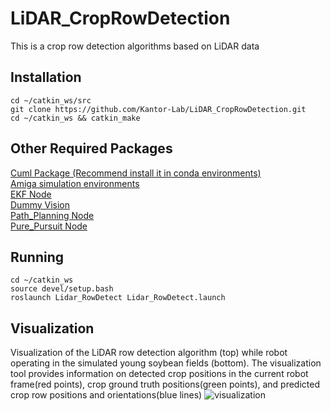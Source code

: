 # LiDAR_CropRowDetection
This is a crop row detection algorithms based on LiDAR data
## Installation
```
cd ~/catkin_ws/src
git clone https://github.com/Kantor-Lab/LiDAR_CropRowDetection.git
cd ~/catkin_ws && catkin_make
```
## Other Required Packages
[Cuml Package (Recommend install it in conda environments)](https://docs.rapids.ai/install)  
[Amiga simulation environments](https://github.com/Kantor-Lab/Amiga_Simulation-Environments.git)  
[EKF Node](https://github.com/Ruiji-Liu/CMU_EKF_Node)  
[Dummy Vision](https://github.com/Ruiji-Liu/CMU_Dummy_Vision)  
[Path_Planning Node](https://github.com/Ruiji-Liu/CMU_Path_Planning_Node)  
[Pure_Pursuit Node](https://github.com/Ruiji-Liu/CMU_Pure_Pursuit)  
## Running
```
cd ~/catkin_ws
source devel/setup.bash
roslaunch Lidar_RowDetect Lidar_RowDetect.launch
```
## Visualization
Visualization of the LiDAR row detection algorithm (top) while robot operating in the simulated young soybean fields (bottom). The visualization tool provides
information on detected crop positions in the current robot frame(red points), crop ground truth positions(green points), and predicted crop row positions and orientations(blue lines)
![visualization](https://github.com/Kantor-Lab/LiDAR_CropRowDetection/assets/78890103/5b16d715-b282-44e9-83a9-f7a187468eab)

